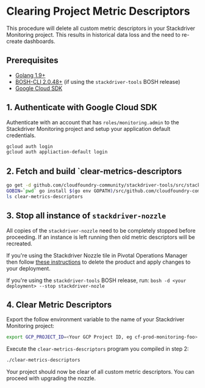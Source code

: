 # Clearing Project Metric Descriptors

This procedure will delete all custom metric descriptors in your Stackdriver Monitoring project.
This results in historical data loss and the need to re-create dashboards.

## Prerequisites
- [Golang 1.9+](https://golang.org/doc/install)
- [BOSH-CLI 2.0.48+](https://bosh.io/docs/cli-v2.html#install) (if using the `stackdriver-tools` BOSH release)
- [Google Cloud SDK](https://cloud.google.com/sdk/downloads)

## 1. Authenticate with Google Cloud SDK
Authenticate with an account that has `roles/monitoring.admin` to the Stackdriver Monitoring project
and setup your application default credentials.

```bash
gcloud auth login
gcloud auth appliaction-default login
```

## 2. Fetch and build `clear-metrics-descriptors
```bash
go get -d github.com/cloudfoundry-community/stackdriver-tools/src/stackdriver-nozzle
GOBIN=`pwd` go install $(go env GOPATH)/src/github.com/cloudfoundry-community/stackdriver-tools/src/stackdriver-nozzle/cmd/clear-metrics-descriptors.go
ls clear-metrics-descriptors
``` 

## 3. Stop all instance of `stackdriver-nozzle`
All copies of the `stackdriver-nozzle` need to be completely stopped before proceeding. If an instance
is left running then old metric descriptors will be recreated.

If you're using the Stackdriver Nozzle tile in Pivotal Operations Manager then follow [these instructions](https://docs.pivotal.io/pivotalcf/2-0/customizing/add-delete.html)
to delete the product and apply changes to your deployment.

If you're using the `stackdriver-tools` BOSH release, run: `bosh -d <your deployment> --stop stackdriver-nozle`

## 4. Clear Metric Descriptors
Export the follow environment variable to the name of your Stackdriver Monitoring project:
```bash
export GCP_PROJECT_ID=<Your GCP Project ID, eg cf-prod-monitoring-foo>
```

Execute the `clear-metrics-descriptors` program you compiled in step 2:
```bash
./clear-metrics-descriptors
```

Your project should now be clear of all custom metric descriptors. You can proceed with upgrading the nozzle.
